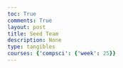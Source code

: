 ```yaml
---
toc: True
comments: True
layout: post
title: Seed Team
description: None
type: tangibles
courses: {'compsci': {'week': 25}}
---
```




